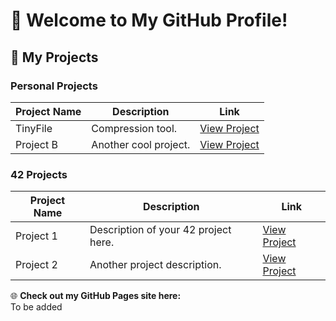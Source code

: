 # 🚀 Welcome to My GitHub Profile!

## 🌟 My Projects

### Personal Projects

| Project Name | Description                   | Link                          |
|--------------|-------------------------------|-------------------------------|
| TinyFile    | Compression tool.     | [View Project](https://github.com/EstivalSolstice/TinyFile)   |
| Project B    | Another cool project.         | [View Project](https://...)   |

### 42 Projects

| Project Name | Description                           | Link                          |
|--------------|---------------------------------------|-------------------------------|
| Project 1    | Description of your 42 project here.  | [View Project](https://...)   |
| Project 2    | Another project description.          | [View Project](https://...)   |

🌐 **Check out my GitHub Pages site here:**  
To be added
